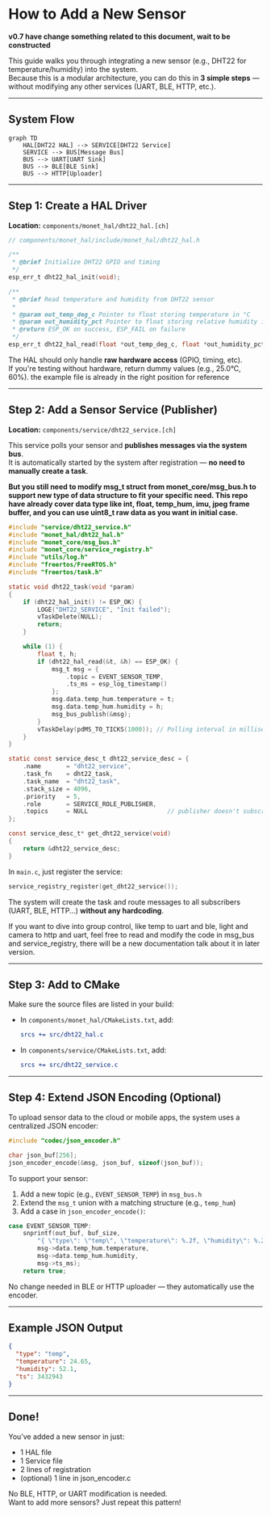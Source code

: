 # How to Add a New Sensor

**v0.7 have change something related to this document, wait to be constructed**

This guide walks you through integrating a new sensor (e.g., DHT22 for temperature/humidity) into the system.  
Because this is a modular architecture, you can do this in **3 simple steps** — without modifying any other services (UART, BLE, HTTP, etc.).

---

## System Flow

```mermaid
graph TD
    HAL[DHT22 HAL] --> SERVICE[DHT22 Service]
    SERVICE --> BUS[Message Bus]
    BUS --> UART[UART Sink]
    BUS --> BLE[BLE Sink]
    BUS --> HTTP[Uploader]
```

---

## Step 1: Create a HAL Driver

**Location:** `components/monet_hal/dht22_hal.[ch]`

```c
// components/monet_hal/include/monet_hal/dht22_hal.h

/**
 * @brief Initialize DHT22 GPIO and timing
 */
esp_err_t dht22_hal_init(void);

/**
 * @brief Read temperature and humidity from DHT22 sensor
 * 
 * @param out_temp_deg_c Pointer to float storing temperature in °C
 * @param out_humidity_pct Pointer to float storing relative humidity in %
 * @return ESP_OK on success, ESP_FAIL on failure
 */
esp_err_t dht22_hal_read(float *out_temp_deg_c, float *out_humidity_pct);
```

The HAL should only handle **raw hardware access** (GPIO, timing, etc).  
If you're testing without hardware, return dummy values (e.g., 25.0°C, 60%).
the example file is already in the right position for reference

---

## Step 2: Add a Sensor Service (Publisher)

**Location:** `components/service/dht22_service.[ch]`

This service polls your sensor and **publishes messages via the system bus**.  
It is automatically started by the system after registration — **no need to manually create a task**.

**But you still need to modify msg_t struct from monet_core/msg_bus.h to support new type of data structure to fit your specific need. This repo have already cover data type like int, float, temp_hum, imu, jpeg frame buffer, and you can use uint8_t raw data as you want in initial case.**


```c
#include "service/dht22_service.h"
#include "monet_hal/dht22_hal.h"
#include "monet_core/msg_bus.h"
#include "monet_core/service_registry.h"
#include "utils/log.h"
#include "freertos/FreeRTOS.h"
#include "freertos/task.h"

static void dht22_task(void *param)
{
    if (dht22_hal_init() != ESP_OK) {
        LOGE("DHT22_SERVICE", "Init failed");
        vTaskDelete(NULL);
        return;
    }

    while (1) {
        float t, h;
        if (dht22_hal_read(&t, &h) == ESP_OK) {
            msg_t msg = {
                .topic = EVENT_SENSOR_TEMP,
                .ts_ms = esp_log_timestamp()
            };
            msg.data.temp_hum.temperature = t;
            msg.data.temp_hum.humidity = h;
            msg_bus_publish(&msg);
        }
        vTaskDelay(pdMS_TO_TICKS(1000)); // Polling interval in milliseconds, modify as needed
    }
}

static const service_desc_t dht22_service_desc = {
    .name       = "dht22_service",
    .task_fn    = dht22_task,
    .task_name  = "dht22_task",
    .stack_size = 4096,
    .priority   = 5,
    .role       = SERVICE_ROLE_PUBLISHER,
    .topics     = NULL                      // publisher doesn't subscribe
};

const service_desc_t* get_dht22_service(void)
{
    return &dht22_service_desc;
}
```

In `main.c`, just register the service:

```c
service_registry_register(get_dht22_service());
```

The system will create the task and route messages to all subscribers (UART, BLE, HTTP...) **without any hardcoding**.

If you want to dive into group control, like temp to uart and ble, light and camera to http and uart, feel free to read and modify the code in msg_bus and service_registry, there will be a new documentation talk about it in later version.

---

## Step 3: Add to CMake

Make sure the source files are listed in your build:

- In `components/monet_hal/CMakeLists.txt`, add:
  ```cmake
  srcs += src/dht22_hal.c
  ```

- In `components/service/CMakeLists.txt`, add:
  ```cmake
  srcs += src/dht22_service.c
  ```

---

## Step 4: Extend JSON Encoding (Optional)

To upload sensor data to the cloud or mobile apps, the system uses a centralized JSON encoder:

```c
#include "codec/json_encoder.h"

char json_buf[256];
json_encoder_encode(&msg, json_buf, sizeof(json_buf));
```

To support your sensor:

1. Add a new topic (e.g., `EVENT_SENSOR_TEMP`) in `msg_bus.h`
2. Extend the `msg_t` union with a matching structure (e.g., `temp_hum`)
3. Add a case in `json_encoder_encode()`:

```c
case EVENT_SENSOR_TEMP:
    snprintf(out_buf, buf_size,
        "{ \"type\": \"temp\", \"temperature\": %.2f, \"humidity\": %.2f, \"ts\": %" PRIu32 " }",
        msg->data.temp_hum.temperature,
        msg->data.temp_hum.humidity,
        msg->ts_ms);
    return true;
```

No change needed in BLE or HTTP uploader — they automatically use the encoder.

---

## Example JSON Output

```json
{
  "type": "temp",
  "temperature": 24.65,
  "humidity": 52.1,
  "ts": 3432943
}
```

---

## Done!

You’ve added a new sensor in just:

- 1 HAL file
- 1 Service file
- 2 lines of registration
- (optional) 1 line in json_encoder.c

No BLE, HTTP, or UART modification is needed.  
Want to add more sensors? Just repeat this pattern!
